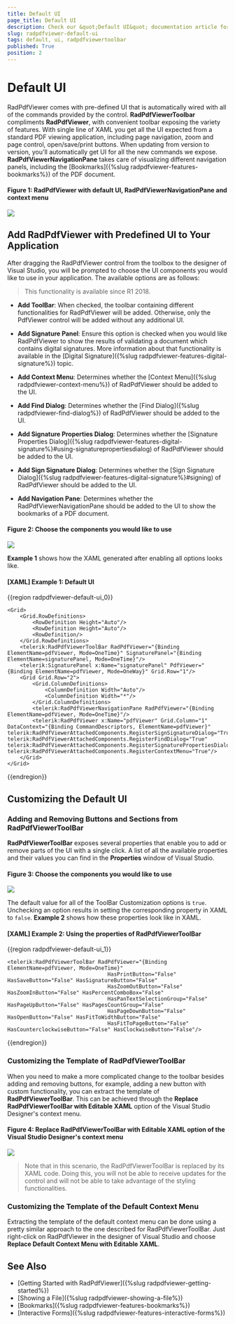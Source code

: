 ```yaml
---
title: Default UI
page_title: Default UI
description: Check our &quot;Default UI&quot; documentation article for the RadPdfViewer {{ site.framework_name }} control.
slug: radpdfviewer-default-ui
tags: default, ui, radpdfviewertoolbar
published: True
position: 2
---
```


# Default UI

RadPdfViewer comes with pre-defined UI that is automatically wired with all of the commands provided by the control. **RadPdfViewerToolbar** compliments **RadPdfViewer**, with convenient toolbar exposing the variety of features. With single line of XAML you get all the UI expected from a standard PDF viewing application, including page navigation, zoom and page control, open/save/print buttons. When updating from version to version, you'll automatically get UI for all the new commands we expose. **RadPdfViewerNavigationPane** takes care of visualizing different navigation panels, including the [Bookmarks]({%slug radpdfviewer-features-bookmarks%}) of the PDF document.

#### Figure 1: RadPdfViewer with default UI, RadPdfViewerNavigationPane and context menu
 
![](images/RadPdfViewer_defaultUI_00.png)

## Add RadPdfViewer with Predefined UI to Your Application

After dragging the RadPdfViewer control from the toolbox to the designer of Visual Studio, you will be prompted to choose the UI components you would like to use in your application. The available options are as follows:

>This functionality is available since R1 2018.

* **Add ToolBar**: When checked, the toolbar containing different functionalities for RadPdfViewer will be added. Otherwise, only the PdfViewer control will be added without any additional UI.

* **Add Signature Panel**: Ensure this option is checked when you would like RadPdfViewer to show the results of validating a document which contains digital signatures. More information about that functionality is available in the [Digital Signature]({%slug radpdfviewer-features-digital-signature%}) topic.

* **Add Context Menu**: Determines whether the [Context Menu]({%slug radpdfviewer-context-menu%}) of RadPdfViewer should be added to the UI.

* **Add Find Dialog**: Determines whether the [Find Dialog]({%slug radpdfviewer-find-dialog%}) of RadPdfViewer should be added to the UI.

* **Add Signature Properties Dialog**: Determines whether the [Signature Properties Dialog]({%slug radpdfviewer-features-digital-signature%}#using-signaturepropertiesdialog) of RadPdfViewer should be added to the UI.

* **Add Sign Signature Dialog**: Determines whether the [Sign Signature Dialog]({%slug radpdfviewer-features-digital-signature%}#signing) of RadPdfViewer should be added to the UI.

* **Add Navigation Pane**: Determines whether the RadPdfViewerNavigationPane should be added to the UI to show  the bookmarks of a PDF document. 

#### Figure 2: Choose the components you would like to use
 
![](images/RadPdfViewer_defaultUI_01.png)

**Example 1** shows how the XAML generated after enabling all options looks like.

#### [XAML] Example 1: Default UI

{{region radpdfviewer-default-ui_0}}

	<Grid>
	    <Grid.RowDefinitions>
	        <RowDefinition Height="Auto"/>
	        <RowDefinition Height="Auto"/>
	        <RowDefinition/>
	    </Grid.RowDefinitions>
	    <telerik:RadPdfViewerToolBar RadPdfViewer="{Binding ElementName=pdfViewer, Mode=OneTime}" SignaturePanel="{Binding ElementName=signaturePanel, Mode=OneTime}"/>
	    <telerik:SignaturePanel x:Name="signaturePanel" PdfViewer="{Binding ElementName=pdfViewer, Mode=OneWay}" Grid.Row="1"/>
	    <Grid Grid.Row="2">
	        <Grid.ColumnDefinitions>
	            <ColumnDefinition Width="Auto"/>
	            <ColumnDefinition Width="*"/>
	        </Grid.ColumnDefinitions>
	        <telerik:RadPdfViewerNavigationPane RadPdfViewer="{Binding ElementName=pdfViewer, Mode=OneTime}"/>
	        <telerik:RadPdfViewer x:Name="pdfViewer" Grid.Column="1" DataContext="{Binding CommandDescriptors, ElementName=pdfViewer}" telerik:RadPdfViewerAttachedComponents.RegisterSignSignatureDialog="True" telerik:RadPdfViewerAttachedComponents.RegisterFindDialog="True" telerik:RadPdfViewerAttachedComponents.RegisterSignaturePropertiesDialog="True" telerik:RadPdfViewerAttachedComponents.RegisterContextMenu="True"/>
	    </Grid>
	</Grid>
{{endregion}}  
 
## Customizing the Default UI

### Adding and Removing Buttons and Sections from RadPdfViewerToolBar

**RadPdfViewerToolBar** exposes several properties that enable you to add or remove parts of the UI with a single click. A list of all the available properties and their values you can find in the **Properties** window of Visual Studio.

#### Figure 3: Choose the components you would like to use
 
![](images/RadPdfViewer_defaultUI_02.png)

The default value for all of the ToolBar Customization options is `true`. Unchecking an option results in setting the corresponding property in XAML to `false`. **Example 2** shows how these properties look like in XAML.

#### [XAML] Example 2: Using the properties of RadPdfViewerToolBar

{{region radpdfviewer-default-ui_1}}

	<telerik:RadPdfViewerToolBar RadPdfViewer="{Binding ElementName=pdfViewer, Mode=OneTime}" 
	                                HasPrintButton="False" HasSaveButton="False" HasSignatureButton="False" 
	                                HasZoomOutButton="False" HasZoomInButton="False" HasPercentComboBox="False" 
	                                HasPanTextSelectionGroup="False" HasPageUpButton="False" HasPagesCountGroup="False" 
	                                HasPageDownButton="False" HasOpenButton="False" HasFitToWidthButton="False" 
	                                HasFitToPageButton="False" HasCounterclockwiseButton="False" HasClockwiseButton="False"/>
{{endregion}}  


### Customizing the Template of RadPdfViewerToolBar

When you need to make a more complicated change to the toolbar besides adding and removing buttons, for example, adding a new button with custom functionality, you can extract the template of **RadPdfViewerToolBar**. This can be achieved through the **Replace RadPdfViewerToolBar with Editable XAML** option of the Visual Studio Designer's context menu.

#### Figure 4: Replace RadPdfViewerToolBar with Editable XAML option of the Visual Studio Designer's context menu

![](images/RadPdfViewer_defaultUI_03.png)

> Note that in this scenario, the RadPdfViewerToolBar is replaced by its XAML code. Doing this, you will not be able to receive updates for the control and will not be able to take advantage of the styling functionalities. 



### Customizing the Template of the Default Context Menu

Extracting the template of the default context menu can be done using a pretty similar approach to the one described for RadPdfViewerToolBar. Just right-click on RadPdfViewer in the designer of Visual Studio and choose **Replace Default Context Menu with Editable XAML**.

## See Also

* [Getting Started with RadPdfViewer]({%slug radpdfviewer-getting-started%})
* [Showing a File]({%slug radpdfviewer-showing-a-file%})
* [Bookmarks]({%slug radpdfviewer-features-bookmarks%})
* [Interactive Forms]({%slug radpdfviewer-features-interactive-forms%})